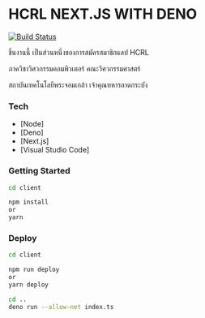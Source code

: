 ﻿# HCRL NEXT.JS WITH DENO

[![Build Status](https://travis-ci.org/joemccann/dillinger.svg?branch=master)](https://travis-ci.org/joemccann/dillinger)

ชิ้นงานนี้ เป็นส่วนหนึ่งของการสมัครสมาชิกแลป HCRL

ภาควิชาวิศวกรรมคอมพิวเตอร์ คณะวิศวกรรมศาสตร์

สถาบันเทคโนโลยีพระจอมเกล้า เจ้าคุณทหารลาดกระบัง

### Tech

-   [Node]
-   [Deno]
-   [Next.js]
-   [Visual Studio Code]

### Getting Started

```bash
cd client

npm install
or
yarn
```

### Deploy

```bash
cd client

npm run deploy
or
yarn deploy

cd ..
deno run --allow-net index.ts
```

